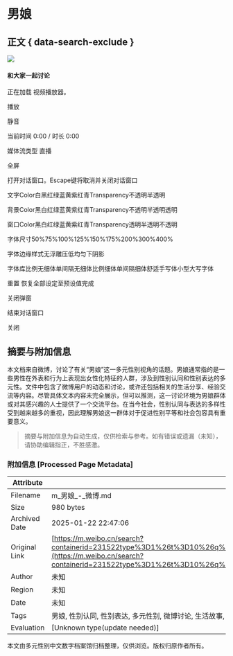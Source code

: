 # 男娘

## 正文 { data-search-exclude }


![](https://simg.s.weibo.com/imgtool/20240417_fabu_default.png)

#### 和大家一起讨论

正在加载 视频播放器。

播放

静音

当前时间 0:00 / 时长 0:00

媒体流类型 直播

全屏

打开对话窗口。Escape键将取消并关闭对话窗口

文字Color白黑红绿蓝黄紫红青Transparency不透明半透明

背景Color黑白红绿蓝黄紫红青Transparency不透明半透明透明

窗口Color黑白红绿蓝黄紫红青Transparency透明半透明不透明

字体尺寸50%75%100%125%150%175%200%300%400%

字体边缘样式无浮雕压低均匀下阴影

字体库比例无细体单间隔无细体比例细体单间隔细体舒适手写体小型大写字体

重置 恢复全部设定至预设值完成

关闭弹窗

结束对话窗口

关闭
<!-- tcd_original_link https://m.weibo.cn/search?containerid=231522type%3D1%26t%3D10%26q%3D%23%E7%94%B7%E5%A8%98%23&luicode=10000011&lfid=1005057831676825&featurecode=10000326%2525252523 -->


## 摘要与附加信息

<!-- tcd_abstract -->
本文档来自微博，讨论了有关“男娘”这一多元性别视角的话题。男娘通常指的是一些男性在外表和行为上表现出女性化特征的人群，涉及到性别认同和性别表达的多元性。文件中包含了微博用户的动态和讨论，或许还包括相关的生活分享、经验交流等内容。尽管具体文本内容未完全展示，但可以推测，这一讨论环境为男娘群体或对其感兴趣的人士提供了一个交流平台。在当今社会，性别认同与表达的多样性受到越来越多的重视，因此理解男娘这一群体对于促进性别平等和社会包容具有重要意义。
<!-- tcd_abstract_end -->

> 摘要与附加信息为自动生成，仅供检索与参考。如有错误或遗漏（未知），请协助编辑指正，不胜感激。

### 附加信息 [Processed Page Metadata]

| Attribute       | Value                                  |
|-----------------|----------------------------------------|
| Filename        | m_男娘_-_微博.md                             |
| Size            | 980 bytes                           |
| Archived Date   | 2025-01-22 22:47:06                             |
| Original Link   | [https://m.weibo.cn/search?containerid=231522type%3D1%26t%3D10%26q%3D%23%E7%94%B7%E5%A8%98%23&luicode=10000011&lfid=1005057831676825&featurecode=10000326%2525252523](https://m.weibo.cn/search?containerid=231522type%3D1%26t%3D10%26q%3D%23%E7%94%B7%E5%A8%98%23&luicode=10000011&lfid=1005057831676825&featurecode=10000326%2525252523)                       |
| Author          | 未知                               |
| Region          | 未知                               |
| Date            | 未知                                 |
| Tags            | 男娘, 性别认同, 性别表达, 多元性别, 微博讨论, 生活故事, 社会包容, 性别平等, 性别话题,  LGBTQ+社群                                 |
| Evaluation            | [Unknown type(update needed)]                                 |
<!-- tcd_table_end -->

本文由多元性别中文数字档案馆归档整理，仅供浏览。版权归原作者所有。
